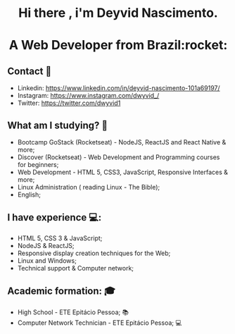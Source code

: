 <h1 align="center">Hi there , i'm Deyvid Nascimento.</h1>
<h1 align="center">A Web Developer from Brazil:rocket:</h1>

## Contact :e-mail:
* Linkedin: https://www.linkedin.com/in/deyvid-nascimento-101a69197/
* Instagram: https://www.instagram.com/dwyvid_/
* Twitter: https://twitter.com/dwyvid1

## What am I studying? :green_book:
* Bootcamp GoStack (Rocketseat) - NodeJS, ReactJS and React Native & more;
* Discover (Rocketseat) - Web Development and Programming courses for beginners;
* Web Development - HTML 5, CSS3, JavaScript, Responsive Interfaces & more;
* Linux Administration ( reading Linux - The Bible);
* English;

## I have experience :computer::  
* HTML 5, CSS 3 & JavaScript;
* NodeJS & ReactJS;
* Responsive display creation techniques for the Web;
* Linux and Windows;
* Technical support & Computer network;

## Academic formation: :mortar_board:
* High School - ETE Epitácio Pessoa; :books:
* Computer Network Technician - ETE Epitácio Pessoa; :computer:
